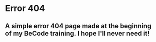 # Error 404

## A simple error 404 page made at the beginning of my BeCode training. I hope I'll never need it!
